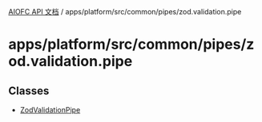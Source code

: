 [AIOFC API 文档](../../../../../../index.md) / apps/platform/src/common/pipes/zod.validation.pipe

# apps/platform/src/common/pipes/zod.validation.pipe

## Classes

- [ZodValidationPipe](classes/ZodValidationPipe.md)
